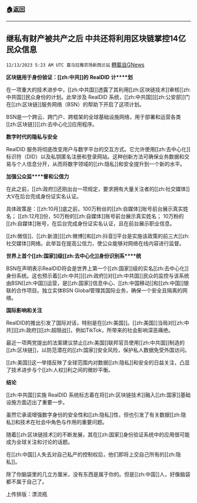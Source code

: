 ###  [:house:返回](README.md)
---


## 继私有财产被共产之后 中共还将利用区块链掌控14亿民众信息
`12/13/2023 5:23 AM UTC 喜马拉雅农场新西兰站` [轉載自GNews](https://gnews.org/articles/2103184)

**区****块链****用于身份****验证****：[[zh:中共]]的** **RealDID** **计****划**

在一项重大的技术进步中，[[zh:中共国]]透露了其利用[[zh:区块链技术]]审核[[zh:中共国]]民众身份的计划。此举涉及 RealDID 系统，[[zh:中共国]][[zh:公安部]]门在[[zh:区块链]]服务网络（BSN）的帮助下开启了这项计划。

BSN是一个跨云、跨门户、跨框架的全球基础设施网络，用于部署和运营各类[[zh:区块链]][[zh:去中心化]]应用程序。

**数字****时****代的****隐****私与安全**

RealDID 服务将彻底改变用户与数字平台的交互方式。它允许使用[[zh:去中心化]]标识符（DID）以及私钥匿名注册和登录网站。这种创新方法可确保业务数据和交易与个人信息分开，从而将数字领域的[[zh:隐私]]和安全提升到一个新的水平。

**加强公****众****监****督和公信力**

在此之前，[[zh:政府]]还刚出台一项规定，要求拥有大量关注者的[[zh:社交媒体]]大V在后台完成身份证实名认证。

具体政策是：[[zh:10月]]底之前，100万粉丝的[[zh:自媒体]]账号前台展示真实姓名； [[zh:12月]]份，50万粉的[[zh:自媒体]]账号前台展示真实姓名； 10万粉的[[zh:自媒体]]账号，在后台完成身份证实名认证，且在前台展示职业信息。

[[zh:微信]]、[[zh:新浪]][[zh:微博]]和[[zh:抖音]]平台是实施该政策的前三大[[zh:社交媒体]]网络。此举旨在提高公信力，使公众能够对网络在线内容进行监督。

**世界上首个[[zh:国家]]****级****[[zh:去中心化]]身份****识****别系****统**

BSN在声明表示RealDID将会是世界上第一个[[zh:国家]]级的实名[[zh:去中心化]]身份系统。这也预示着[[zh:中共]][[zh:政府]]对[[zh:中共国]]民众的监控与该系统由BSN[[zh:中国]]运营，是[[zh:国家]]信息中心、[[zh:中国移动]]和[[zh:中国]]银联的合作项目。独立实体BSN Global管理其国际业务，确保一个安全且隔离的网络。

**国****际****影响和关注**

RealDID的推出引发了国际对话，特别是在[[zh:美国]]。[[zh:美国]]当局对[[zh:中共]][[zh:政府]][[zh:超限战]]，例如TikTok，所带来的社会影响深恶痛绝。

最近一项两党提出的法案建议禁止[[zh:美国]]联邦官员使用[[zh:中共国]]制造的[[zh:区块链]]，以防范潜在的[[zh:国家]]安全风险，保护私人数据免受外国访问。

[[zh:美国]]这一举措反映了全球范围内对数据[[zh:隐私]]和安全的日益关注，凸显了技术进步与个[[zh:人权]]利之间的微妙平衡。

**结论**

[[zh:中共国]]实施 RealDID 系统标志着在将[[zh:区块链技术]]融入[[zh:国家]]基础设施方面迈出了重要一步。

虽然它承诺增强数字身份的安全性和[[zh:隐私]]性，但也引发了有关数据[[zh:隐私]]和技术在社会中角色与作用的重要问题。

随着[[zh:区块链技术]]的不断发展，其在[[zh:国家]]身份验证系统中的应用很可能成为全球关注和讨论的话题。

在[[zh:中国]]人失去对自己私产的控制权后，他们即将上交自己所有的[[zh:隐私]]。

除了你脑袋里的几立方厘米，没有东西是属于你的。但是[[zh:中国]]人，好像脑袋都不属于自己了。

上传排版：漂流瓶
